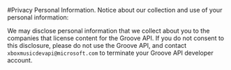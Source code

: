#Privacy
Personal Information. Notice about our collection and use of your personal information:   

We may disclose personal information that we collect about you to the companies that license content for the Groove API. If you do not consent to this disclosure, please do not use the Groove API, and contact ``` xboxmusicdevapi@microsoft.com``` to terminate your Groove API developer account.
